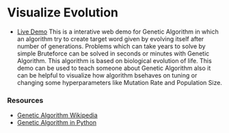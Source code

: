 # Visualize Evolution
* [Live Demo](https://tarun-bisht.github.io/evolution-visualizer/)
This is a interative web demo for Genetic Algorithm in which an algorithm 
try to create target word given by evolving itself after number of generations. Problems
which can take years to solve by simple Bruteforce can be solved in seconds or minutes
with Genetic Algorithm. This algorithm is based on biological evolution of life. This demo
can be used to teach someone about Genetic Algorithm also it can be helpful to visualize how 
algorithm bsehaves on tuning or changing some hyperparameters like Mutation Rate and 
Population Size.
### Resources
* [Genetic Algorithm Wikipedia](https://en.wikipedia.org/wiki/Genetic_algorithm)
* [Genetic Algorithm in Python](https://github.com/tarun-bisht/AI/tree/master/Genetic%20Algorithm)
